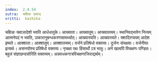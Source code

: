 ```yaml
---
index:  2.4.54
sutra:  चक्षिङः ख्याञ्
vritti:  kashika 
---
```


चक्षिङः ख्याञादेशो भवति आर्धधातुके। आख्याता। आख्यातुम्। आख्यातव्यम्। स्थानिवद्भावेन नित्यम् आत्मनेपदं न भवति, ञकारानुबन्धकरणसामर्थ्यात्। आख्यास्यति। आख्यास्यते। क्शादिरप्ययम् आदेश इष्यते। आक्शाता। आक्शातुम्। आक्शातव्यम्। वर्जने प्रतिषेधो वक्तव्यः। दुर्जनः संचक्ष्याः। वर्जनीयाः इत्यर्थः। असनयोश्च प्रतिषेधो वक्तव्यः। नृचक्षा रक्षः हिंसार्थो ऽत्र भातुः। अने खल्वपि विचक्षणः पण्डितः। बहुलं संज्ञाछन्दसोरिति वक्तव्यम्। अन्नवधकगात्रविचक्षणाजिराद्यर्थम्।

